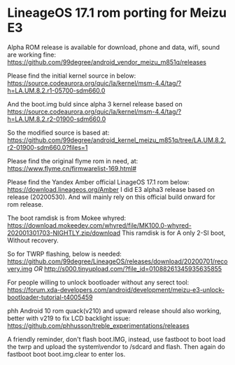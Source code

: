 # LineageOS 17.1 rom porting for Meizu E3

Alpha ROM release is available for download, phone and data, wifi, sound are working fine:
https://github.com/99degree/android_vendor_meizu_m851q/releases

Please find the initial kernel source in below:
https://source.codeaurora.org/quic/la/kernel/msm-4.4/tag/?h=LA.UM.8.2.r1-05700-sdm660.0

And the boot.img buld since alpha 3 kernel release based on 
https://source.codeaurora.org/quic/la/kernel/msm-4.4/tag/?h=LA.UM.8.2.r2-01900-sdm660.0

So the modified source is based at:
https://github.com/99degree/android_kernel_meizu_m851q/tree/LA.UM.8.2.r2-01900-sdm660.0?files=1

Please find the original flyme rom in need, at:
https://www.flyme.cn/firmwarelist-169.html#

Please find the Yandex Amber official LinageOS 17.1 rom below:
https://download.lineageos.org/Amber
I did E3 alpha3 release based on release (20200530). And will mainly rely on this official build onward for rom release.

The boot ramdisk is from Mokee whyred:
https://download.mokeedev.com/whyred/file/MK100.0-whyred-202001301703-NIGHTLY.zip/download
This ramdisk is for A only 2-SI boot, Without recovery. 

So for TWRP flashing, below is needed:
https://github.com/99degree/LineageOS/releases/download/20200701/recovery.img
_OR_ http://s000.tinyupload.com/?file_id=01088261345935635855

For people willing to unlock bootloader without any serect tool:
https://forum.xda-developers.com/android/development/meizu-e3-unlock-bootloader-tutorial-t4005459

phh Android 10 rom quack(v210) and upward release should also working, better with v219 to fix LCD backlight issue:
https://github.com/phhusson/treble_experimentations/releases

A friendly reminder, don't flash boot.IMG, instead, use fastboot to boot load the twrp and upload the system\vendor to /sdcard and flash. Then again do fastboot boot boot.img.clear to enter los.
